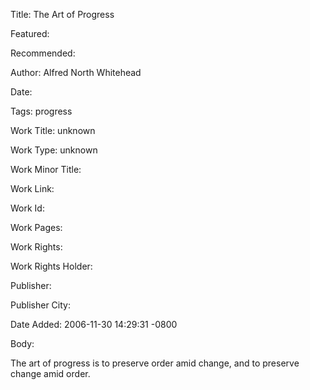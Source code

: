 Title: The Art of Progress

Featured: 

Recommended: 

Author: Alfred North Whitehead

Date: 

Tags: progress

Work Title: unknown

Work Type: unknown

Work Minor Title:  

Work Link: 

Work Id:  

Work Pages:  

Work Rights:  

Work Rights Holder:  

Publisher:  

Publisher City:  

Date Added: 2006-11-30 14:29:31 -0800

Body:

The art of progress is to preserve order amid change, and to preserve change amid order.


